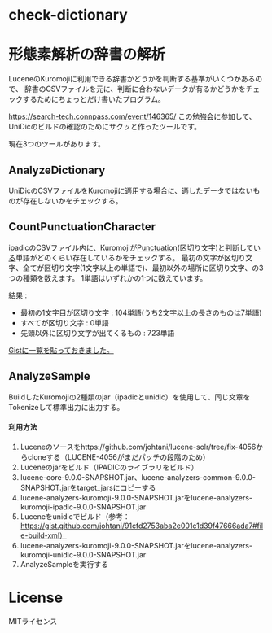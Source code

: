 # check-dictionary
# 形態素解析の辞書の解析

LuceneのKuromojiに利用できる辞書かどうかを判断する基準がいくつかあるので、
辞書のCSVファイルを元に、判断に合わないデータが有るかどうかをチェックするためにちょっとだけ書いたプログラム。

https://search-tech.connpass.com/event/146365/
この勉強会に参加して、UniDicのビルドの確認のためにサクッと作ったツールです。

現在3つのツールがあります。

## AnalyzeDictionary

UniDicのCSVファイルをKuromojiに適用する場合に、適したデータではないものが存在しないかをチェックする。

## CountPunctuationCharacter

ipadicのCSVファイル内に、Kuromojiが[Punctuation(区切り文字)と判断している](https://github.com/apache/lucene-solr/blob/master/lucene/analysis/kuromoji/src/java/org/apache/lucene/analysis/ja/JapaneseTokenizer.java#L1897)単語がどのくらい存在しているかをチェックする。
最初の文字が区切り文字、全てが区切り文字(1文字以上の単語で)、最初以外の場所に区切り文字、の3つの種類を数えます。
1単語はいずれかの1つに数えています。

結果 : 

* 最初の1文字目が区切り文字 : 104単語(うち2文字以上の長さのものは7単語)
* すべてが区切り文字 : 0単語
* 先頭以外に区切り文字が出てくるもの : 723単語 

[Gistに一覧を貼っておきました。](https://gist.github.com/johtani/50aa2776a385c5c8dfa3a0d1e4e268cd)

## AnalyzeSample

BuildしたKuromojiの2種類のjar（ipadicとunidic）を使用して、同じ文章をTokenizeして標準出力に出力する。

#### 利用方法

1. Luceneのソースをhttps://github.com/johtani/lucene-solr/tree/fix-4056からcloneする（LUCENE-4056がまだパッチの段階のため）
2. Luceneのjarをビルド（IPADICのライブラリをビルド）
3. lucene-core-9.0.0-SNAPSHOT.jar、lucene-analyzers-common-9.0.0-SNAPSHOT.jarをtarget_jarsにコピーする
4. lucene-analyzers-kuromoji-9.0.0-SNAPSHOT.jarをlucene-analyzers-kuromoji-ipadic-9.0.0-SNAPSHOT.jar
5. Luceneをunidicでビルド（参考：https://gist.github.com/johtani/91cfd2753aba2e001c1d39f47666ada7#file-build-xml）
6. lucene-analyzers-kuromoji-9.0.0-SNAPSHOT.jarをlucene-analyzers-kuromoji-unidic-9.0.0-SNAPSHOT.jar
7. AnalyzeSampleを実行する



# License

MITライセンス